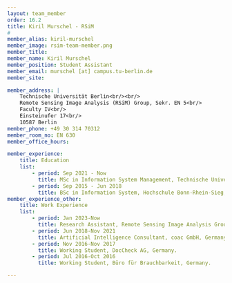 ```yaml
---
layout: team_member
order: 16.2
title: Kiril Murschel - RSiM
#
member_alias: kiril-murschel
member_image: rsim-team-member.png
member_title:
member_name: Kiril Murschel
member_position: Student Assistant
member_email: murschel [at] campus.tu-berlin.de
member_site:

member_address: |
    Technische Universität Berlin<br/><br/>
    Remote Sensing Image Analysis (RSiM) Group, Sekr. EN 5<br/>
    Faculty IV<br/>
    Einsteinufer 17<br/>
    10587 Berlin
member_phone: +49 30 314 70312
member_room_no: EN 630
member_office_hours:

member_experience:
    title: Education
    list:
        - period: Sep 2021 - Now
          title: MSc in Information System Management, Technische Universität Berlin, Germany.
        - period: Sep 2015 - Jun 2018
          title: BSc in Information System, Hochschule Bonn-Rhein-Sieg, Germany.
member_experience_other:
    title: Work Experience
    list:
        - period: Jan 2023-Now
          title: Research Assistant, Remote Sensing Image Analysis Group at TU Berlin, Germany.
        - period: Jun 2018-Nov 2021
          title: Artificial Intelligence Consultant, coac GmbH, Germany.
        - period: Nov 2016-Nov 2017
          title: Working Student, DocCheck AG, Germany.
        - period: Jul 2016-Oct 2016
          title: Working Student, Büro für Brauchbarkeit, Germany.

---
```

